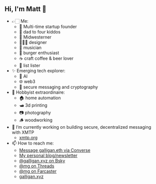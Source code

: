 ## Hi, I'm Matt 👋

- 👉🏻 Me:
  - 🚀 Multi-time startup founder
  - 🚸 dad to four kiddos
  - 🌽 Midwesterner
  - 👨🏼‍🎨 designer
  - 🎸 musician
  - 🍔 burger enthusiast
  - ☕️ craft coffee & beer lover
  - 📝 list lister
- ✨ Emerging tech explorer:
  - 🧠 AI
  - 🌐 web3
  - 🔏 secure messaging and cryptography
- 🧪 Hobbyist extraordinaire:
  - 🏠 home automation
  - 🛥️ 3d printing
  - 📷 photography
  - 🪵 woodworking
- 🔭 I’m currently working on building secure, decentralized messaging with XMTP
  - [xmtp.org](https://xmtp.org)
- 📫 How to reach me:
  - [Message galligan.eth via Converse](https://converse.xyz/dm/galligan.eth)
  - [My personal blog/newsletter](https://mattgalligan.com)
  - [@galligan.xyz on Bsky](https://bsky.app/profile/galligan.xyz)
  - [@mg on Threads](https://threads.net/mg)
  - [@mg on Farcaster](https://warpcast.com/mg)
  - [galligan.xyz](https://galligan.xyz)
